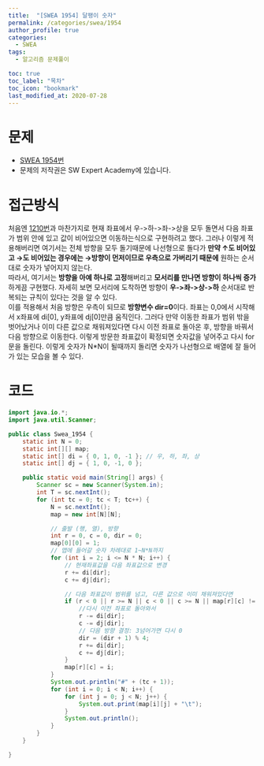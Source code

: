 ```yaml
---
title:  "[SWEA 1954] 달팽이 숫자"
permalink: /categories/swea/1954
author_profile: true
categories:
  - SWEA
tags:
  - 알고리즘 문제풀이

toc: true
toc_label: "목차"
toc_icon: "bookmark"
last_modified_at: 2020-07-28
---
```

# 문제
* [SWEA 1954번](https://swexpertacademy.com/main/code/problem/problemDetail.do?contestProbId=AV5PobmqAPoDFAUq&)
* 문제의 저작권은 SW Expert Academy에 있습니다.  

# 접근방식 
처음엔 [1210번](/categories/swea/1210)과 마찬가지로 현재 좌표에서 우->하->좌->상을 모두 돌면서 다음 좌표가 범위 안에 있고 값이 비어있으면 이동하는식으로 구현하려고 했다. 그러나 이렇게 적용해버리면 여기서는 전체 방향을 모두 돌기때문에 나선형으로 돌다가 **만약 ↑도 비어있고 →도 비어있는 경우에는 →방향이 먼저이므로 우측으로 가버리기 때문에** 원하는 순서대로 숫자가 넣어지지 않는다.  
따라서, 여기서는 **방향을 아예 하나로 고정**해버리고 **모서리를 만나면 방향이 하나씩 증가**하게끔 구현했다. 자세히 보면 모서리에 도착하면 방향이 **우->좌->상->하** 순서대로 반복되는 규칙이 있다는 것을 알 수 있다.  
이를 적용해서 처음 방향은 우측이 되므로 **방향변수 dir=0**이다. 좌표는 0,0에서 시작해서 x좌표에 di[0], y좌표에 dj[0]만큼 움직인다. 그러다 만약 이동한 좌표가 범위 밖을 벗어났거나 이미 다른 값으로 채워져있다면 다시 이전 좌표로 돌아온 후, 방향을 바꿔서 다음 방향으로 이동한다. 이렇게 방문한 좌표값이 확정되면 숫자값을 넣어주고 다시 for문을 돌린다. 이렇게 숫자가 N*N이 될때까지 돌리면 숫자가 나선형으로 배열에 잘 들어가 있는 모습을 볼 수 있다.  


# 코드
```java
import java.io.*;
import java.util.Scanner;

public class Swea_1954 {
	static int N = 0;
	static int[][] map;
	static int[] di = { 0, 1, 0, -1 }; // 우, 하, 좌, 상
	static int[] dj = { 1, 0, -1, 0 };

	public static void main(String[] args) {
		Scanner sc = new Scanner(System.in);
		int T = sc.nextInt();
		for (int tc = 0; tc < T; tc++) {
			N = sc.nextInt();
			map = new int[N][N];

			// 출발 (행, 열), 방향
			int r = 0, c = 0, dir = 0;
			map[0][0] = 1;
			// 맵에 들어갈 숫자 차례대로 1~N*N까지
			for (int i = 2; i <= N * N; i++) {
				// 현재좌표값을 다음 좌표값으로 변경
				r += di[dir];
				c += dj[dir];

				// 다음 좌표값이 범위를 넘고, 다른 값으로 이미 채워져있다면
				if (r < 0 || r >= N || c < 0 || c >= N || map[r][c] != 0) {
					//다시 이전 좌표로 돌아와서
					r -= di[dir];
					c -= dj[dir];
					// 다음 방향 결정: 3넘어가면 다시 0
					dir = (dir + 1) % 4; 
					r += di[dir];
					c += dj[dir];
				}
				map[r][c] = i;
			}
			System.out.println("#" + (tc + 1));
			for (int i = 0; i < N; i++) {
				for (int j = 0; j < N; j++) {
					System.out.print(map[i][j] + "\t");
				}
				System.out.println();
			}
		}
	}

}
```